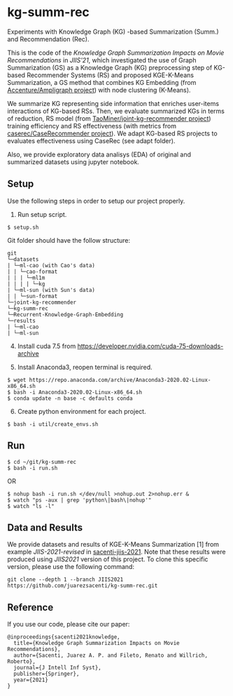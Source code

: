 # kg-summ-rec
Experiments with Knowledge Graph (KG) -based Summarization (Summ.) and Recommendation (Rec).

This is the code of the <em>Knowledge Graph Summarization Impacts on Movie Recommendations</em> in *JIIS'21*, which investigated the use of Graph Summarization (GS) as a Knowledge Graph (KG) preprocessing step of KG-based Recommender Systems (RS) and proposed KGE-K-Means Summarization, a GS method that combines KG Embedding (from [Accenture/Ampligraph project](https://github.com/Accenture/AmpliGraph)) with node clustering (K-Means).

We summarize KG representing side information that enriches user-items interactions of KG-based RSs. 
Then, we evaluate summarized KGs in terms of reduction, RS model (from [TaoMiner/joint-kg-recommender project](https://github.com/juarezsacenti/joint-kg-recommender)) training efficiency and RS effectiveness (with metrics from [caserec/CaseRecommender project](https://github.com/caserec/CaseRecommender)). We adapt KG-based RS projects to evaluates effectiveness using CaseRec (see adapt folder).

Also, we provide exploratory data analisys (EDA) of original and summarized datasets using jupyter notebook.

## Setup
Use the following steps in order to setup our project properly.

1. Run setup script.
```
$ setup.sh
```

Git folder should have the follow structure:

```
git
└─datasets
| └─ml-cao (with Cao's data)
| | └─cao-format
| | | └─ml1m
| | | | └─kg
| └─ml-sun (with Sun's data)
| | └─sun-format
└─joint-kg-recommender
└─kg-summ-rec
└─Recurrent-Knowledge-Graph-Embedding
└─results
| └─ml-cao
| └─ml-sun
```

4. Install cuda 7.5 from https://developer.nvidia.com/cuda-75-downloads-archive

5. Install Anaconda3, reopen terminal is required.
```
$ wget https://repo.anaconda.com/archive/Anaconda3-2020.02-Linux-x86_64.sh
$ bash -i Anaconda3-2020.02-Linux-x86_64.sh
$ conda update -n base -c defaults conda
```
6. Create python environment for each project.
```
$ bash -i util/create_envs.sh
```

## Run
```
$ cd ~/git/kg-summ-rec
$ bash -i run.sh
```

OR

```$ cd ~/git/kg-summ-rec
$ nohup bash -i run.sh </dev/null >nohup.out 2>nohup.err &
$ watch "ps -aux | grep 'python\|bash\|nohup'"
$ watch "ls -l"
```

## Data and Results
We provide datasets and results of KGE-K-Means Summarization [1] from example *JIIS-2021-revised* in [sacenti-jiis-2021](https://github.com/juarezsacenti/sacenti-jiis-2021). Note that these results were produced using *JIIS2021* version of this project. To clone this specific version, please use the following command:
```
git clone --depth 1 --branch JIIS2021 https://github.com/juarezsacenti/kg-summ-rec.git
```

## Reference
If you use our code, please cite our paper:
```
@inproceedings{sacenti2021knowledge,
  title={Knowledge Graph Summarization Impacts on Movie Recommendations},
  author={Sacenti, Juarez A. P. and Fileto, Renato and Willrich, Roberto},
  journal={J Intell Inf Syst},
  publisher={Springer},
  year={2021}
}
```
